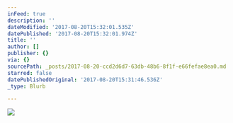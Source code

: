 ```yaml
---
inFeed: true
description: ''
dateModified: '2017-08-20T15:32:01.535Z'
datePublished: '2017-08-20T15:32:01.974Z'
title: ''
author: []
publisher: {}
via: {}
sourcePath: _posts/2017-08-20-ccd2d6d7-63db-48b6-8f1f-e66fefae8ea0.md
starred: false
datePublishedOriginal: '2017-08-20T15:31:46.536Z'
_type: Blurb

---
```

![](https://the-grid-user-content.s3-us-west-2.amazonaws.com/3398bb50-72d9-453f-bf71-e90da0fae14d.png)
